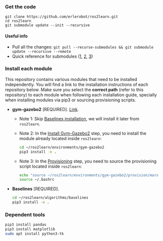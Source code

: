 ### Get the code
```
git clone https://github.com/erlerobot/ros2learn.git
cd ros2learn
git submodule update --init --recursive
```
#### Useful info
- Pull all the changes: `git pull --recurse-submodules && git submodule update --recursive --remote`
- Quick reference for submodules ([1](http://www.vogella.com/tutorials/GitSubmodules/article.html), [2](https://chrisjean.com/git-submodules-adding-using-removing-and-updating/), [3](https://git-scm.com/book/en/v2/Git-Tools-Submodules))

### Install each module
This repository contains various modules that need to be installed independently. You will find a link to the installation instructions of each repository below. Make sure you select the **correct path** (refer to this repository) to each module when following each installation guide, specially when installing modules via pip3 or sourcing provisioning scripts.

- **gym-gazebo2** [REQUIRED]. [Link](https://github.com/erlerobot/gym-gazebo2/blob/master/INSTALL.md).
  - Note 1: Skip [Baselines installation](https://github.com/erlerobot/gym-gazebo2/blob/master/INSTALL.md#baselines), we will install it later from `ros2learn`.
  - Note 2: In the [Install Gym-Gazebo2](https://github.com/erlerobot/gym-gazebo2/blob/master/INSTALL.md#gym-gazebo2) step, you need to install the module already located inside `ros2learn`:

    ```bash
    cd ~/ros2learn/environments/gym-gazebo2
    pip3 install -e .
    ```
  - Note 3: In the [Provisioning](https://github.com/erlerobot/gym-gazebo2/blob/master/INSTALL.md#provisioning) step, you need to source the provisioning script located inside `ros2learn`:

    ```bash
    echo "source ~/ros2learn/environments/gym-gazebo2/provision/mara_setup.sh" >> ~/.bashrc
    source ~/.bashrc
    ```
- **Baselines** [REQUIRED].

  ```bash
  cd ~/ros2learn/algorithms/baselines
  pip3 install -e .
    ```

### Dependent tools

```bash
pip3 install pandas
pip3 install matplotlib
sudo apt install python3-tk
```
